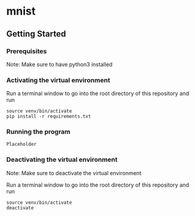 # mnist

## Getting Started
### Prerequisites
Note: Make sure to have python3 installed 

### Activating the virtual environment 
Run a terminal window to go into the root directory of this repository and run 
``` 
source venv/bin/activate
pip install -r requirements.txt
``` 

### Running the program 
```
Placeholder
```

### Deactivating the virtual environment 
Note: Make sure to deactivate the virtual environment 

Run a terminal window to go into the root directory of this repository and run 
``` 
source venv/bin/activate
deactivate
``` 